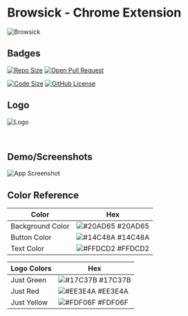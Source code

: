 
# Browsick - Chrome Extension



![Browsick](https://1.bp.blogspot.com/-H96SyS5MJfU/YS5zlQrNoVI/AAAAAAAAjWs/UL8DS6zMY4kDAlLynbRzycFLbOp6FbPCQCLcBGAsYHQ/s1112/X%2B-%2B3.png)

## Badges
[![Repo Size](https://img.shields.io/github/repo-size/theriyazo/Browsick-Chrome-Extension)]()
[![Open Pull Request](https://img.shields.io/bitbucket/pr/theriyazo/Browsick-Chrome-Extension)]()

[![Code Size](https://img.shields.io/github/languages/code-size/theriyazo/Browsick-Chrome-Extension)]()
[![GitHub License](https://img.shields.io/github/license/theriyazo/Browsick-Chrome-Extension)]()
  
## Logo
![Logo](https://1.bp.blogspot.com/-zREyH3fHO2k/YS5wyXAh-iI/AAAAAAAAjWY/Z45p36I9BGsai6fG8KqGrFxEZPCZn745gCLcBGAsYHQ/s812/X%2B-%2B2.png)

<br/>
    
## Demo/Screenshots

![App Screenshot](https://1.bp.blogspot.com/-90jLvrLy170/YS5wyWVIJEI/AAAAAAAAjWU/8gwJ86eQSWcrbdRcK5EDlexfZnyDEU6bACLcBGAsYHQ/s812/X%2B-%2B1.png)


  ## Color Reference

| Color             | Hex                                                                |
| ----------------- | ------------------------------------------------------------------ |
| Background Color | ![#20AD65](https://via.placeholder.com/10/20AD65?text=+) #20AD65 |
| Button Color | ![#14C48A](https://via.placeholder.com/10/14C48A?text=+) #14C48A |
| Text Color | ![#FFDCD2](https://via.placeholder.com/10/FFDCD2?text=+) #FFDCD2 |

| Logo Colors             | Hex                                                                |
| ----------------- | ------------------------------------------------------------------ |
| Just Green | ![#17C37B](https://via.placeholder.com/10/17C37B?text=+) #17C37B |
| Just Red | ![#EE3E4A](https://via.placeholder.com/10/EE3E4A?text=+) #EE3E4A |
| Just Yellow | ![#FDF06F](https://via.placeholder.com/10/FDF06F?text=+) #FDF06F |
